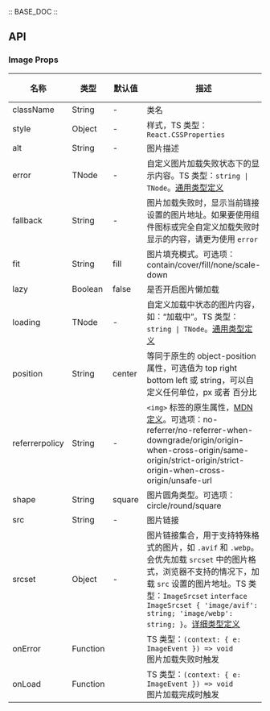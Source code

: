 :: BASE_DOC ::

## API

### Image Props

名称 | 类型 | 默认值 | 描述 | 必传
-- | -- | -- | -- | --
className | String | - | 类名 | N
style | Object | - | 样式，TS 类型：`React.CSSProperties` | N
alt | String | - | 图片描述 | N
error | TNode | - | 自定义图片加载失败状态下的显示内容。TS 类型：`string \| TNode`。[通用类型定义](https://github.com/Tencent/tdesign-mobile-react/blob/develop/src/common.ts) | N
fallback | String | - | 图片加载失败时，显示当前链接设置的图片地址。如果要使用组件图标或完全自定义加载失败时显示的内容，请更为使用 `error` | N
fit | String | fill | 图片填充模式。可选项：contain/cover/fill/none/scale-down | N
lazy | Boolean | false | 是否开启图片懒加载 | N
loading | TNode | - | 自定义加载中状态的图片内容，如：“加载中”。TS 类型：`string \| TNode`。[通用类型定义](https://github.com/Tencent/tdesign-mobile-react/blob/develop/src/common.ts) | N
position | String | center | 等同于原生的 object-position 属性，可选值为 top right bottom left 或 string，可以自定义任何单位，px 或者 百分比 | N
referrerpolicy | String | - | `<img>` 标签的原生属性，[MDN 定义](https://developer.mozilla.org/en-US/docs/Web/HTTP/Headers/Referrer-Policy)。可选项：no-referrer/no-referrer-when-downgrade/origin/origin-when-cross-origin/same-origin/strict-origin/strict-origin-when-cross-origin/unsafe-url | N
shape | String | square | 图片圆角类型。可选项：circle/round/square | N
src | String | - | 图片链接 | N
srcset | Object | - | 图片链接集合，用于支持特殊格式的图片，如 `.avif` 和 `.webp`。会优先加载 `srcset` 中的图片格式，浏览器不支持的情况下，加载 `src` 设置的图片地址。TS 类型：`ImageSrcset` `interface ImageSrcset { 'image/avif': string; 'image/webp': string; }`。[详细类型定义](https://github.com/Tencent/tdesign-mobile-react/tree/develop/src/image/type.ts) | N
onError | Function |  | TS 类型：`(context: { e: ImageEvent }) => void`<br/>图片加载失败时触发 | N
onLoad | Function |  | TS 类型：`(context: { e: ImageEvent }) => void`<br/>图片加载完成时触发 | N

